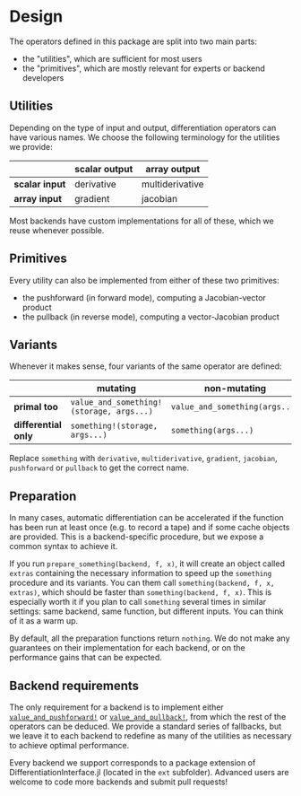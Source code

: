 # Design

The operators defined in this package are split into two main parts:

- the "utilities", which are sufficient for most users
- the "primitives", which are mostly relevant for experts or backend developers

## Utilities

Depending on the type of input and output, differentiation operators can have various names.
We choose the following terminology for the utilities we provide:

|                  | **scalar output** | **array output** |
| ---------------- | ----------------- | ---------------- |
| **scalar input** | derivative        | multiderivative  |
| **array input**  | gradient          | jacobian         |

Most backends have custom implementations for all of these, which we reuse whenever possible.

## Primitives

Every utility can also be implemented from either of these two primitives:

- the pushforward (in forward mode), computing a Jacobian-vector product
- the pullback (in reverse mode), computing a vector-Jacobian product

## Variants

Whenever it makes sense, four variants of the same operator are defined:

|                       | **mutating**                             | **non-mutating**               |
| --------------------- | ---------------------------------------- | ------------------------------ |
| **primal too**        | `value_and_something!(storage, args...)` | `value_and_something(args...)` |
| **differential only** | `something!(storage, args...)`           | `something(args...)`           |

Replace `something` with `derivative`, `multiderivative`, `gradient`, `jacobian`, `pushforward` or `pullback` to get the correct name.

## Preparation

In many cases, automatic differentiation can be accelerated if the function has been run at least once (e.g. to record a tape) and if some cache objects are provided.
This is a backend-specific procedure, but we expose a common syntax to achieve it.

If you run `prepare_something(backend, f, x)`, it will create an object called `extras` containing the necessary information to speed up the `something` procedure and its variants.
You can them call `something(backend, f, x, extras)`, which should be faster than `something(backend, f, x)`.
This is especially worth it if you plan to call `something` several times in similar settings: same backend, same function, but different inputs.
You can think of it as a warm up.

By default, all the preparation functions return `nothing`.
We do not make any guarantees on their implementation for each backend, or on the performance gains that can be expected.

## Backend requirements

The only requirement for a backend is to implement either [`value_and_pushforward!`](@ref) or [`value_and_pullback!`](@ref), from which the rest of the operators can be deduced.
We provide a standard series of fallbacks, but we leave it to each backend to redefine as many of the utilities as necessary to achieve optimal performance.

Every backend we support corresponds to a package extension of DifferentiationInterface.jl (located in the `ext` subfolder).
Advanced users are welcome to code more backends and submit pull requests!
